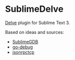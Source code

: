 # SublimeDelve

[Delve](https://github.com/derekparker/delve) plugin for Sublime Text 3.

Based on ideas and sources:
* [SublimeGDB](https://github.com/quarnster/SublimeGDB)
* [go-debug](https://github.com/lloiser/go-debug)
* [jsonrpctcp](https://github.com/joshmarshall/jsonrpctcp)
